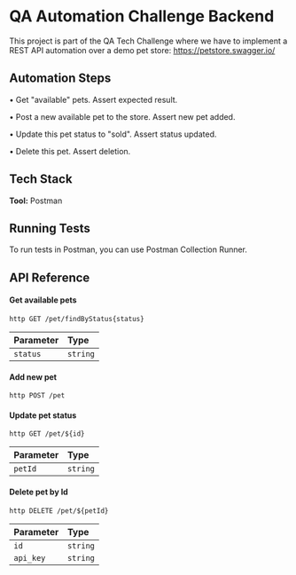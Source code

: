# QA Automation Challenge Backend

This project is part of the QA Tech Challenge where we have to implement a REST API automation over a demo pet store: https://petstore.swagger.io/

## Automation Steps

• Get "available" pets. Assert expected result.

• Post a new available pet to the store. Assert new pet added.

• Update this pet status to "sold". Assert status updated.

• Delete this pet. Assert deletion.

## Tech Stack

**Tool:** Postman

## Running Tests

To run tests in Postman, you can use Postman Collection Runner.

## API Reference

#### Get available pets

``http
  GET /pet/findByStatus{status}
``

| Parameter | Type     |
| :-------- | :------- | 
| `status`  | `string` | 

#### Add new pet

``http
  POST /pet
``

#### Update pet status

``http
  GET /pet/${id}
``

| Parameter | Type     | 
| :-------- | :------- | 
| `petId`   | `string` |


#### Delete pet by Id

``http
  DELETE /pet/${petId}
``

| Parameter | Type     |
| :-------- | :------- |
| `id`      | `string` |
| `api_key` | `string` | 
